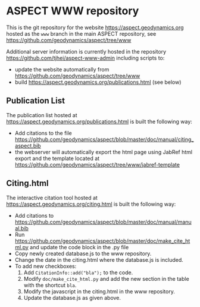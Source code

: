ASPECT WWW repository
=====================

This is the git repository for the website https://aspect.geodynamics.org
hosted as the ``www`` branch in the main ASPECT repository, see
https://github.com/geodynamics/aspect/tree/www

Additional server information is currently hosted in the repository
https://github.com/tjhei/aspect-www-admin including scripts to:
 - update the website automatically from https://github.com/geodynamics/aspect/tree/www
 - build https://aspect.geodynamics.org/publications.html (see below)


Publication List
----------------

The publication list hosted at https://aspect.geodynamics.org/publications.html is built the following way:
 - Add citations to the file https://github.com/geodynamics/aspect/blob/master/doc/manual/citing_aspect.bib
 - the webserver will automatically export the html page using JabRef html export and the template located at https://github.com/geodynamics/aspect/tree/www/jabref-template


Citing.html
-----------

The interactive citation tool hosted at https://aspect.geodynamics.org/citing.html is built the following way:
- Add citations to https://github.com/geodynamics/aspect/blob/master/doc/manual/manual.bib
- Run https://github.com/geodynamics/aspect/blob/master/doc/make_cite_html.py and update the code block in the .py file
- Copy newly created database.js to the www repository.
- Change the date in the citing.html where the database.js is included.
- To add new checkboxes:
  1. Add ``CitationInfo::add("bla");`` to the code.
  2. Modify ``doc/make_cite_html.py`` and add the new section in the table with the shortcut ``bla``.
  3. Modify the javascript in the citing.html in the www repository.
  5. Update the database.js as given above.
